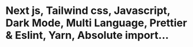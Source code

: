 # Next js, Tailwind css, Javascript, Dark Mode, Multi Language, Prettier & Eslint, Yarn, Absolute import...
